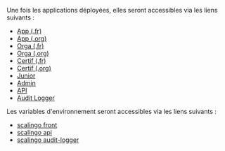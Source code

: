 Une fois les applications déployées, elles seront accessibles via les liens suivants :
  * [App (.fr)](https://app-pr{{pullRequestId}}.review.pix.fr)
  * [App (.org)](https://app-pr{{pullRequestId}}.review.pix.org)
  * [Orga (.fr)](https://orga-pr{{pullRequestId}}.review.pix.fr)
  * [Orga (.org)](https://orga-pr{{pullRequestId}}.review.pix.org)
  * [Certif (.fr)](https://certif-pr{{pullRequestId}}.review.pix.fr)
  * [Certif (.org)](https://certif-pr{{pullRequestId}}.review.pix.org)
  * [Junior](https://junior-pr{{pullRequestId}}.review.pix.fr)
  * [Admin](https://admin-pr{{pullRequestId}}.review.pix.fr)
  * [API](https://api-pr{{pullRequestId}}.review.pix.fr/api/)
  * [Audit Logger](https://pix-audit-logger-review-pr{{pullRequestId}}.osc-fr1.scalingo.io/api/)

Les variables d'environnement seront accessibles via les liens suivants :
  * [scalingo front](https://dashboard.scalingo.com/apps/osc-fr1/pix-front-review-pr{{pullRequestId}}/environment)
  * [scalingo api](https://dashboard.scalingo.com/apps/osc-fr1/pix-api-review-pr{{pullRequestId}}/environment)
  * [scalingo audit-logger](https://dashboard.scalingo.com/apps/osc-fr1/pix-audit-logger-review-pr{{pullRequestId}}/environment)
